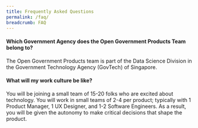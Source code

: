 ```yaml
---
title: Frequently Asked Questions
permalink: /faq/
breadcrumb: FAQ
---
```

#### **Which Government Agency does the Open Government Products Team belong to?**
The Open Government Products team is part of the Data Science Division in the Government Technology Agency (GovTech) of Singapore.

#### **What will my work culture be like?**
You will be joining a small team of 15-20 folks who are excited about technology. You will work in small teams of 2-4 per product; typically with 1 Product Manager, 1 UX Designer, and 1-2 Software Engineers. As a result, you will be given the autonomy to make critical decisions that shape the product.